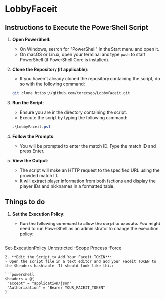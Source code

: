 # LobbyFaceit

## Instructions to Execute the PowerShell Script

1. **Open PowerShell**:
   - On Windows, search for "PowerShell" in the Start menu and open it.
   - On macOS or Linux, open your terminal and type `pwsh` to start PowerShell (if PowerShell Core is installed).

2. **Clone the Repository (if applicable)**:
   - If you haven't already cloned the repository containing the script, do so with the following command:
   ```bash
   git clone https://github.com/torecsgo/LobbyFaceit.git
   ```

3. **Run the Script**:
   - Ensure you are in the directory containing the script.
   - Execute the script by typing the following command:
   ```powershell
   .\LobbyFaceit.ps1
   ```

4. **Follow the Prompts**:
   - You will be prompted to enter the match ID. Type the match ID and press Enter.
     
5. **View the Output**:
   - The script will make an HTTP request to the specified URL using the provided match ID.
   - It will extract player information from both factions and display the player IDs and nicknames in a formatted table.
  
## Things to do
1. **Set the Execution Policy**:

   - Run the following command to allow the script to execute. You might need to run PowerShell as an administrator to change the execution policy:
   ```powershell
  Set-ExecutionPolicy Unrestricted -Scope Process -Force
   ```
2. **Edit the Script to Add Your Faceit TOKEN**:
   - Open the script file in a text editor and add your Faceit TOKEN to the $headers hashtable. It should look like this:

   ```powershell
  $headers = @{
    "accept" = "application/json"
    "Authorization" = "Bearer YOUR_FACEIT_TOKEN"
}
   ```


